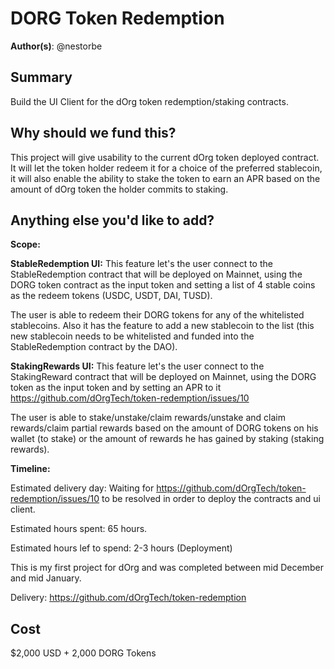 # DORG Token Redemption

**Author(s)**: @nestorbe

## Summary

Build the UI Client for the dOrg token redemption/staking contracts.

## Why should we fund this?

This project will give usability to the current dOrg token deployed contract. It will let the token holder redeem it for a choice of the preferred stablecoin, it will also enable the ability to stake the token to earn an APR based on the amount of dOrg token the holder commits to staking.

## Anything else you'd like to add?

**Scope:** 

**StableRedemption UI:** 
This feature let's the user connect to the StableRedemption contract that will be deployed on Mainnet, using the DORG token contract as the input token and setting a list of 4 stable coins as the redeem tokens (USDC, USDT, DAI, TUSD).

The user is able to redeem their DORG tokens for any of the whitelisted stablecoins. Also it has the feature to add a new stablecoin to the list (this new stablecoin needs to be whitelisted and funded into the StableRedemption contract by the DAO).

**StakingRewards UI:**
This feature let's the user connect to the StakingReward contract that will be deployed on Mainnet, using the DORG token as the input token and by setting an APR to it https://github.com/dOrgTech/token-redemption/issues/10

The user is able to stake/unstake/claim rewards/unstake and claim rewards/claim partial rewards based on the amount of DORG tokens on his wallet (to stake) or the amount of rewards he has gained by staking (staking rewards).

**Timeline:**

Estimated delivery day: Waiting for https://github.com/dOrgTech/token-redemption/issues/10 to be resolved in order to deploy the contracts and ui client.

Estimated hours spent: 65 hours.

Estimated hours lef to spend: 2-3 hours (Deployment)

This is my first project for dOrg and was completed between mid December and mid January.

Delivery: https://github.com/dOrgTech/token-redemption

## Cost

$2,000 USD + 2,000 DORG Tokens

